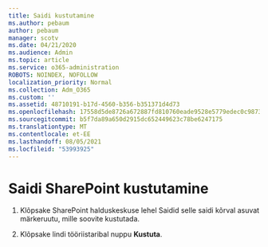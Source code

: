 ```yaml
---
title: Saidi kustutamine
ms.author: pebaum
author: pebaum
manager: scotv
ms.date: 04/21/2020
ms.audience: Admin
ms.topic: article
ms.service: o365-administration
ROBOTS: NOINDEX, NOFOLLOW
localization_priority: Normal
ms.collection: Adm_O365
ms.custom: ''
ms.assetid: 48710191-b17d-4560-b356-b351371d4d73
ms.openlocfilehash: 17558d5de8726a672887fd810760eade9528e5779edec0c98735df17d1e5ccc3
ms.sourcegitcommit: b5f7da89a650d2915dc652449623c78be6247175
ms.translationtype: MT
ms.contentlocale: et-EE
ms.lasthandoff: 08/05/2021
ms.locfileid: "53993925"
---
```

# <a name="delete-a-sharepoint-site"></a>Saidi SharePoint kustutamine

1. Klõpsake SharePoint halduskeskuse lehel Saidid selle saidi kõrval asuvat märkeruutu, mille soovite kustutada.
    
2. Klõpsake lindi tööriistaribal nuppu **Kustuta**.
    

